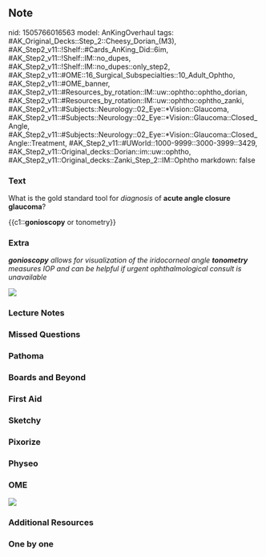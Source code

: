 ## Note
nid: 1505766016563
model: AnKingOverhaul
tags: #AK_Original_Decks::Step_2::Cheesy_Dorian_(M3), #AK_Step2_v11::!Shelf::#Cards_AnKing_Did::6im, #AK_Step2_v11::!Shelf::IM::no_dupes, #AK_Step2_v11::!Shelf::IM::no_dupes::only_step2, #AK_Step2_v11::#OME::16_Surgical_Subspecialties::10_Adult_Ophtho, #AK_Step2_v11::#OME_banner, #AK_Step2_v11::#Resources_by_rotation::IM::uw::ophtho::ophtho_dorian, #AK_Step2_v11::#Resources_by_rotation::IM::uw::ophtho::ophtho_zanki, #AK_Step2_v11::#Subjects::Neurology::02_Eye::*Vision::Glaucoma, #AK_Step2_v11::#Subjects::Neurology::02_Eye::*Vision::Glaucoma::Closed_Angle, #AK_Step2_v11::#Subjects::Neurology::02_Eye::*Vision::Glaucoma::Closed_Angle::Treatment, #AK_Step2_v11::#UWorld::1000-9999::3000-3999::3429, #AK_Step2_v11::Original_decks::Dorian::im::uw::ophtho, #AK_Step2_v11::Original_decks::Zanki_Step_2::IM::Ophtho
markdown: false

### Text
What is the gold standard tool for <i>diagnosis</i> of <b>acute
angle closure glaucoma</b>?
<div>
  {{c1::<b>gonioscopy</b> or tonometry}}
</div>

### Extra
<i><b>gonioscopy</b> allows for visualization of the iridocorneal
angle <b>tonometry</b> measures IOP and can be helpful if urgent
ophthalmological consult is unavailable</i>
<div>
  <i><img src="paste-679773063872513.jpg"></i>
</div>

### Lecture Notes


### Missed Questions


### Pathoma


### Boards and Beyond


### First Aid


### Sketchy


### Pixorize


### Physeo


### OME
<div class="ome-widget">
  <a href="https://onlinemeded.org?ref=anki"><img src=
  "_OME_AnkiFlashcards_General_7.png"></a>
</div>

### Additional Resources


### One by one

